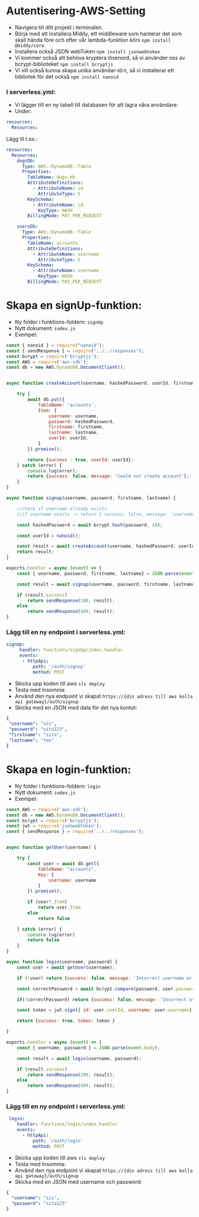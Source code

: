 # Autentisering-AWS-Setting

- Navigera till ditt projekt i terminalen.
- Börja med att installera Middy, ett middleware som hanterar det som skall hända före och efter vår lambda-funktion körs `npm install @middy/core`
- Installera också JSON webToken `npm install jsonwebtoken`
- Vi kommer också att behöva kryptera lösenord, så vi använder oss av bcrypt-biblioteket `npm install bcryptjs`
- Vi vill också kunna skapa unika användar-id:n, så vi installerar ett bibliotek för det också `npm install nanoid`

### I serverless.yml:
- Vi lägger till en ny tabell till databasen för att lagra våra användare:
- Under:
```yml
resources:
  Resources:
```
Lägg til t.ex.:
```yml
resources:
  Resources:
    dogsDb:
      Type: AWS::DynamoDB::Table
      Properties:
        TableName: dogs-db
        AttributeDefinitions: 
          - AttributeName: id
            AttributeType: S
        KeySchema:
          - AttributeName: id
            KeyType: HASH
        BillingMode: PAY_PER_REQUEST

    usersDb:
      Type: AWS::DynamoDB::Table
      Properties:
        TableName: accounts
        AttributeDefinitions: 
          - AttributeName: username
            AttributeType: S
        KeySchema:
          - AttributeName: username
            KeyType: HASH
        BillingMode: PAY_PER_REQUEST
```

# Skapa en signUp-funktion:
- Ny folder i funktions-foldern: `signUp`
- Nytt dokument: `index.js`
- Exempel:
```javascript
const { nanoid } = require("nanoid");
const { sendResponse } = require("../../responses");
const bcrypt = require('bcryptjs');
const AWS = require('aws-sdk');
const db = new AWS.DynamoDB.DocumentClient();


async function createAccount(username, hashedPassword, userId, firstname, lastname) {

    try {
        await db.put({
            TableName: 'accounts',
            Item: {
                username: username,
                password: hashedPassword,
                firstname: firstname,
                lastname: lastname,
                userId: userId,
            }
        }).promise();

        return {success : true, userId: userId};
    } catch (error) {
        console.log(error);
        return {success: false, message: 'Could not create account'};
    }
}

async function signup(username, password, firstname, lastname) {

    //check if username already exists
    //if username exists -> return { success: false, message: 'username already exists'}

    const hashedPassword = await bcrypt.hash(password, 10);

    const userId = nanoid();

    const result = await createAccount(username, hashedPassword, userId, firstname, lastname);
    return result;
}

exports.handler = async (event) => {
    const { username, password, firstname, lastname} = JSON.parse(event.body);

    const result = await signup(username, password, firstname, lastname);

    if (result.success)
        return sendResponse(200, result);
    else 
        return sendResponse(400, result);
}
```
### Lägg till en ny endpoint i serverless.yml:
```yml
signUp:
     handler: functions/signUp/index.handler
     events: 
      - httpApi:
          path: '/auth/signup'
          method: POST
```
- Skicka upp koden till aws `sls deploy`
- Testa med Insomnia:
- Använd den nya endpoint vi skapat `https://{din adress till aws kolla api gateway}/auth/signup`
- Skicka med en JSON med data för det nya kontot:
```yml
{
 "username": "sis",
 "password": "sita123",
 "firstname": "sita",
 "lastname": "teo"
}
```

# Skapa en login-funktion:
- Ny folder i funktions-foldern: `login`
- Nytt dokument: `index.js`
- Exempel:
```javascript
const AWS = require('aws-sdk');
const db = new AWS.DynamoDB.DocumentClient();
const bcrypt = require('bcryptjs');
const jwt = require('jsonwebtoken');
const { sendResponse } = require('../../responses');


async function getUser(username) {

    try {
        const user = await db.get({
            TableName: "accounts",
            Key: {
                username: username
            }
        }).promise();

        if (user?.Item)
            return user.Item
        else 
            return false

    } catch (error) {
        console.log(error)
        return false
    }
}

async function login(username, password) {
    const user = await getUser(username);

    if (!user) return {success: false, message: 'Incorrect username or password' };

    const correctPassword = await bcrypt.compare(password, user.password);

    if(!correctPassword) return {success: false, message: 'Incorrect username or password' };

    const token = jwt.sign({ id: user.userId, username: user.username}, "aabbcc", { expiresIn: 3600 } ); //en timme loga in

    return {success: true, token: token }

}

exports.handler = async (event) => {
    const { username, password } = JSON.parse(event.body);

    const result = await login(username, password);

    if (result.success)
        return sendResponse(200, result);
    else 
        return sendResponse(400, result);
}
```
### Lägg till en ny endpoint i serverless.yml:
```yml
 login:
    handler: functions/login/index.handler
    events:
      - httpApi:
          path: '/auth/login'
          method: POST
```
- Skicka upp koden till aws `sls deploy`
- Testa med Insomnia:
- Använd den nya endpoint vi skapat `https://{din adress till aws kolla api gateway}/auth/signup`
- Skicka med en JSON med username och password:
```yml
{
  "username": "sis",
  "password": "sita123"
}
```




